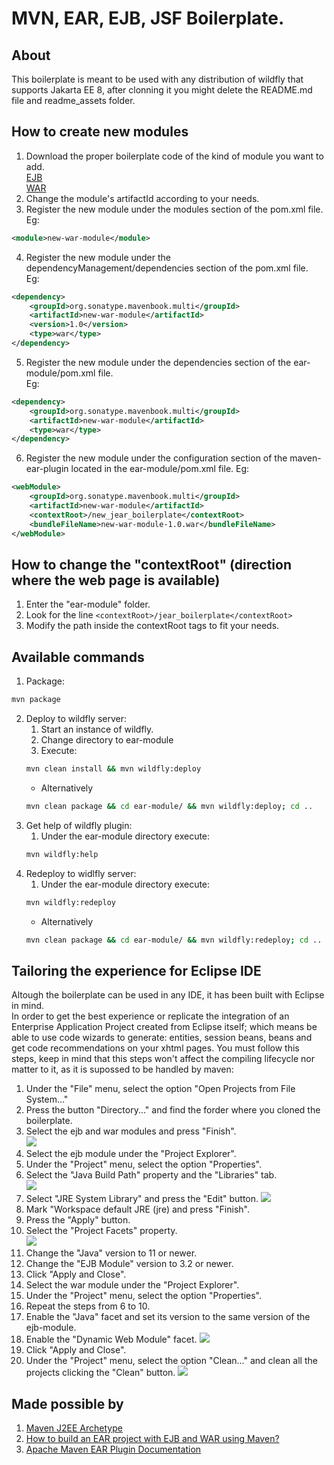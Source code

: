 # MVN, EAR, EJB, JSF Boilerplate.

## About 
This boilerplate is meant to be used with any distribution of wildfly that supports Jakarta EE 8, after clonning it you might delete the README.md file and readme_assets folder.
## How to create new modules
1. Download the proper boilerplate code of the kind of module you want to add.  
[EJB](https://github.com/migonos01454f/jejb-boilerplate)  
[WAR](https://github.com/migonos01454f/jwar-boilerplate)  
2. Change the module's artifactId according to your needs.
3. Register the new module under the modules section of the pom.xml file.  
Eg:  
```xml
<module>new-war-module</module>
```
4. Register the new module under the dependencyManagement/dependencies section of the pom.xml file.  
Eg:  
```xml
<dependency>
	<groupId>org.sonatype.mavenbook.multi</groupId>
	<artifactId>new-war-module</artifactId>
	<version>1.0</version>
	<type>war</type>
</dependency>
```
5. Register the new module under the dependencies section of the ear-module/pom.xml file.  
Eg:  
```xml
<dependency>
	<groupId>org.sonatype.mavenbook.multi</groupId>
	<artifactId>new-war-module</artifactId>
	<type>war</type>
</dependency>
```
6. Register the new module under the configuration section of the maven-ear-plugin located in the ear-module/pom.xml file.
Eg:  
```xml
<webModule>
	<groupId>org.sonatype.mavenbook.multi</groupId>
	<artifactId>new-war-module</artifactId>
	<contextRoot>/new_jear_boilerplate</contextRoot>
	<bundleFileName>new-war-module-1.0.war</bundleFileName>
</webModule>
```
## How to change the "contextRoot" (direction where the web page is available)
1. Enter the "ear-module" folder.
2. Look for the line `<contextRoot>/jear_boilerplate</contextRoot>`
3. Modify the path inside the contextRoot tags to fit your needs.

## Available commands  
1. Package:  
```bash
mvn package
```
2. Deploy to wildfly server:
	1. Start an instance of wildfly.
	2. Change directory to ear-module
	3. Execute:
	```bash
	mvn clean install && mvn wildfly:deploy
	```
	- Alternatively
	```bash
	mvn clean package && cd ear-module/ && mvn wildfly:deploy; cd ..
	```
3. Get help of wildfly plugin:
	1. Under the ear-module directory execute:
	```bash
	mvn wildfly:help
	```
4. Redeploy to widlfly server:
	1. Under the ear-module directory execute:  
	```bash
	mvn wildfly:redeploy
	```
	- Alternatively
	```bash
	mvn clean package && cd ear-module/ && mvn wildfly:redeploy; cd ..
	```

## Tailoring the experience for Eclipse IDE
Altough the boilerplate can be used in any IDE, it has been built with Eclipse in mind.  
In order to get the best experience or replicate the integration of an Enterprise Application Project created from Eclipse itself; which means be able to use code wizards to generate: entities, session beans, beans and get code recommendations on your xhtml pages. You must follow this steps, keep in mind that this steps won't affect the compiling lifecycle nor matter to it, as it is supossed to be handled by maven:
1. Under the "File" menu, select the option "Open Projects from File System..."
2. Press the button "Directory..." and find the forder where you cloned the boilerplate.  
3. Select the ejb and war modules and press "Finish".  
![](readme_assets/1.png)
4. Select the ejb module under the "Project Explorer".
5. Under the "Project" menu, select the option "Properties".
6. Select the "Java Build Path" property and the "Libraries" tab.  
![](readme_assets/2.png)
7. Select "JRE System Library" and press the "Edit" button.
![](readme_assets/3.png)
8. Mark "Workspace default JRE (jre) and press "Finish".
9. Press the "Apply" button.
10. Select the "Project Facets" property.  
![](readme_assets/4.png)
11.   Change the "Java" version to 11 or newer.
12.   Change the "EJB Module" version to 3.2 or newer.
13.   Click "Apply and Close".
14.   Select the war module under the "Project Explorer".
15.   Under the "Project" menu, select the option "Properties".
16.   Repeat the steps from 6 to 10.
17.   Enable the "Java" facet and set its version to the same version of the ejb-module.
18.   Enable the "Dynamic Web Module" facet.
![](readme_assets/5.png)
19.   Click "Apply and Close".
20.   Under the "Project" menu, select the option "Clean..." and clean all the projects clicking the "Clean" button.
![](readme_assets/6.png)

## Made possible by 
1. [Maven J2EE Archetype](https://pastebin.com/raw/TLTFh9aW)
2. [How to build an EAR project with EJB and WAR using Maven?](https://stackoverflow.com/questions/32990664/how-to-build-an-ear-project-with-ejb-and-war-using-maven)
3. [Apache Maven EAR Plugin Documentation](https://maven.apache.org/plugins/maven-ear-plugin/index.html)

